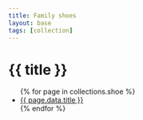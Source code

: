 ```yaml
---
title: Family shoes
layout: base
tags: [collection]
---
```


# {{ title }}

<ul>
  {% for page in collections.shoe %}
    <li><a href="{{ page.url }}">{{ page.data.title }}</a></li>
  {% endfor %}
</ul>